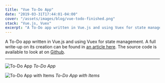 ```yaml
---
title: "Vue To-Do App"
date: "2019-03-31T17:44:01-04:00"
cover: "/assets/images/blog/vue-todo-finished.png"
stack: "Vue.js, Vuex"
excerpt: "A To-Do app written in Vue.js and using Vuex for state management."
---
```


A To-Do app written in Vue.js and using Vuex for state management. A full write-up on its creation can be found in [an article here](/blog/building-a-to-do-app-with-vue-and-vuex). The source code is available to look at on [Github](https://github.com/aromig/vue-todo-vuex).

---

![To-Do App](/assets/images/blog/vue-todo-screen.png)
_To-Do App_

![To-Do App with Items](/assets/images/blog/vue-todo-finished.png)
_To-Do App with Items_
